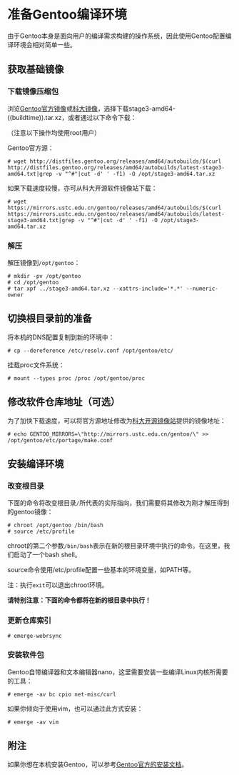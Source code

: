# 准备Gentoo编译环境

由于Gentoo本身是面向用户的编译需求构建的操作系统，因此使用Gentoo配置编译环境会相对简单一些。

## 获取基础镜像

### 下载镜像压缩包

浏览[Gentoo官方镜像](http://distfiles.gentoo.org/releases/amd64/autobuilds/current-stage3-amd64)或[科大镜像](https://mirrors.ustc.edu.cn/gentoo/releases/amd64/autobuilds/current-stage3-amd64)，选择下载stage3-amd64-((buildtime)).tar.xz，或者通过以下命令下载：

（注意以下操作均使用root用户）

Gentoo官方源：

```
# wget http://distfiles.gentoo.org/releases/amd64/autobuilds/$(curl http://distfiles.gentoo.org/releases/amd64/autobuilds/latest-stage3-amd64.txt|grep -v "^#"|cut -d' ' -f1) -O /opt/stage3-amd64.tar.xz
```

如果下载速度较慢，亦可从科大开源软件镜像站下载：

```
# wget https://mirrors.ustc.edu.cn/gentoo/releases/amd64/autobuilds/$(curl https://mirrors.ustc.edu.cn/gentoo/releases/amd64/autobuilds/latest-stage3-amd64.txt|grep -v "^#"|cut -d' ' -f1) -O /opt/stage3-amd64.tar.xz
```

### 解压

解压镜像到`/opt/gentoo`：

```
# mkdir -pv /opt/gentoo
# cd /opt/gentoo
# tar xpf ../stage3-amd64.tar.xz --xattrs-include='*.*' --numeric-owner
```

## 切换根目录前的准备

将本机的DNS配置复制到新的环境中：

```
# cp --dereference /etc/resolv.conf /opt/gentoo/etc/
```

挂载proc文件系统：

```
# mount --types proc /proc /opt/gentoo/proc
```

## 修改软件仓库地址（可选）

为了加快下载速度，可以将官方源地址修改为[科大开源镜像站](https://mirrors.ustc.edu.cn)提供的镜像地址：

```
# echo GENTOO_MIRRORS=\"http://mirrors.ustc.edu.cn/gentoo/\" >> /opt/gentoo/etc/portage/make.conf
```

## 安装编译环境

### 改变根目录

下面的命令将改变根目录`/`所代表的实际指向，我们需要将其修改为刚才解压得到的gentoo镜像：

```
# chroot /opt/gentoo /bin/bash
# source /etc/profile
```

chroot的第二个参数`/bin/bash`表示在新的根目录环境中执行的命令。在这里，我们启动了一个bash shell。

source命令使用/etc/profile配置一些基本的环境变量，如PATH等。

注：执行`exit`可以退出chroot环境。

**请特别注意：下面的命令都将在新的根目录中执行！**

### 更新仓库索引

```
# emerge-webrsync
```

### 安装软件包

Gentoo自带编译器和文本编辑器nano，这里需要安装一些编译Linux内核所需要的工具：

```
# emerge -av bc cpio net-misc/curl
```

如果你倾向于使用vim，也可以通过此方式安装：

```
# emerge -av vim
```

## 附注

如果你想在本机安装Gentoo，可以参考[Gentoo官方的安装文档](https://wiki.gentoo.org/wiki/Handbook:AMD64/Full/Installation)。
